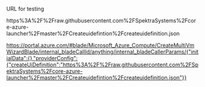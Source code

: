 URL for testing

https%3A%2F%2Fraw.githubusercontent.com%2FSpektraSystems%2Fcore-azure-launcher%2Fmaster%2FCreateuidefintion%2Fcreateuidefinition.json

https://portal.azure.com/#blade/Microsoft_Azure_Compute/CreateMultiVmWizardBlade/internal_bladeCallId/anything/internal_bladeCallerParams/{"initialData":{},"providerConfig":{"createUiDefinition":"https%3A%2F%2Fraw.githubusercontent.com%2FSpektraSystems%2Fcore-azure-launcher%2Fmaster%2FCreateuidefintion%2Fcreateuidefinition.json"}} 
